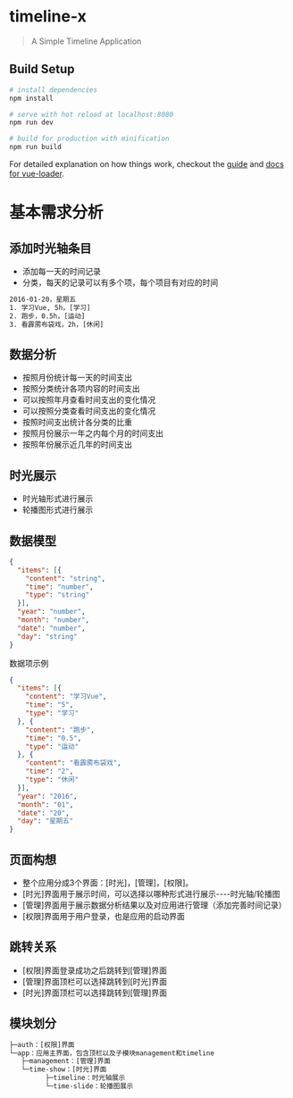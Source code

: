 # timeline-x

> A Simple Timeline Application

## Build Setup

``` bash
# install dependencies
npm install

# serve with hot reload at localhost:8080
npm run dev

# build for production with minification
npm run build
```

For detailed explanation on how things work, checkout the [guide](http://vuejs-templates.github.io/webpack/) and [docs for vue-loader](http://vuejs.github.io/vue-loader).

# 基本需求分析
## 添加时光轴条目
* 添加每一天的时间记录
* 分类，每天的记录可以有多个项，每个项目有对应的时间

```txt
2016-01-20，星期五
1. 学习Vue, 5h，[学习]
2. 跑步，0.5h，[运动]
3. 看霹雳布袋戏，2h，[休闲]
```

## 数据分析
* 按照月份统计每一天的时间支出
* 按照分类统计各项内容的时间支出
* 可以按照年月查看时间支出的变化情况
* 可以按照分类查看时间支出的变化情况
* 按照时间支出统计各分类的比重
* 按照月份展示一年之内每个月的时间支出
* 按照年份展示近几年的时间支出

## 时光展示
* 时光轴形式进行展示
* 轮播图形式进行展示

## 数据模型
```json
{
  "items": [{
    "content": "string",
    "time": "number",
    "type": "string"
  }],
  "year": "number",
  "month": "number",
  "date": "number",
  "day": "string"
}
```

数据项示例
```json
{
  "items": [{
    "content": "学习Vue",
    "time": "5",
    "type": "学习"
  }, {
    "content": "跑步",
    "time": "0.5",
    "type": "运动"
  }, {
    "content": "看霹雳布袋戏",
    "time": "2",
    "type": "休闲"
  }],
  "year": "2016",
  "month": "01",
  "date": "20",
  "day": "星期五"
}
```

## 页面构想
* 整个应用分成3个界面：[时光]，[管理]，[权限]。
* [时光]界面用于展示时间，可以选择以哪种形式进行展示----时光轴/轮播图
* [管理]界面用于展示数据分析结果以及对应用进行管理（添加完善时间记录）
* [权限]界面用于用户登录，也是应用的启动界面

## 跳转关系
* [权限]界面登录成功之后跳转到[管理]界面
* [管理]界面顶栏可以选择跳转到[时光]界面
* [时光]界面顶栏可以选择跳转到[管理]界面

## 模块划分
```txt
├─auth：[权限]界面
└─app：应用主界面，包含顶栏以及子模块management和timeline
   ├─management：[管理]界面
   └─time-show：[时光]界面
         ├─timeline：时光轴展示
         └─time-slide：轮播图展示
```